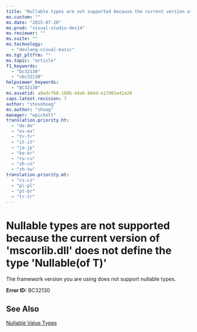 ```yaml
---
title: "Nullable types are not supported because the current version of &#39;mscorlib.dll&#39; does not define the type &#39;Nullable(of T)&#39;"
ms.custom: ""
ms.date: "2015-07-20"
ms.prod: "visual-studio-dev14"
ms.reviewer: ""
ms.suite: ""
ms.technology: 
  - "devlang-visual-basic"
ms.tgt_pltfrm: ""
ms.topic: "article"
f1_keywords: 
  - "bc32130"
  - "vbc32130"
helpviewer_keywords: 
  - "BC32130"
ms.assetid: a9adcf60-188b-44a6-b6bd-e17001e42a20
caps.latest.revision: 7
author: "stevehoag"
ms.author: "shoag"
manager: "wpickett"
translation.priority.ht: 
  - "de-de"
  - "es-es"
  - "fr-fr"
  - "it-it"
  - "ja-jp"
  - "ko-kr"
  - "ru-ru"
  - "zh-cn"
  - "zh-tw"
translation.priority.mt: 
  - "cs-cz"
  - "pl-pl"
  - "pt-br"
  - "tr-tr"
---
```

# Nullable types are not supported because the current version of &#39;mscorlib.dll&#39; does not define the type &#39;Nullable(of T)&#39;
The framework version you are using does not support nullable types.  
  
 **Error ID:** BC32130  
  
## See Also  
 [Nullable Value Types](../../visual-basic\programming-guide\language-features\data-types/nullable-value-types.md)